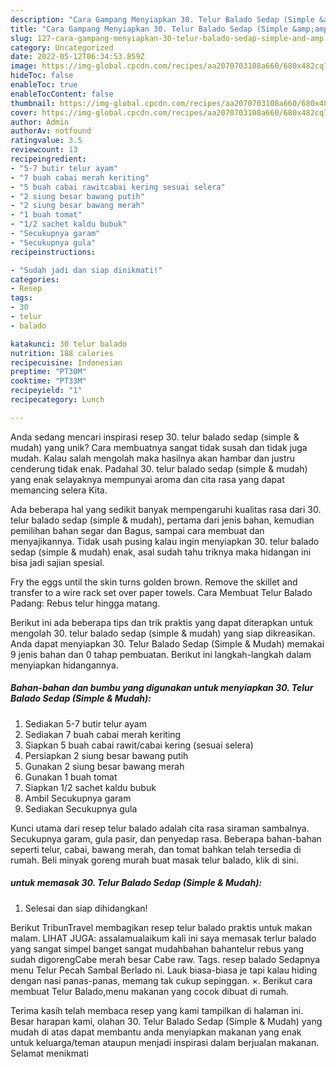 ```yaml
---
description: "Cara Gampang Menyiapkan 30. Telur Balado Sedap (Simple &amp;amp; Mudah) yang Lezat"
title: "Cara Gampang Menyiapkan 30. Telur Balado Sedap (Simple &amp;amp; Mudah) yang Lezat"
slug: 127-cara-gampang-menyiapkan-30-telur-balado-sedap-simple-and-amp-mudah-yang-lezat
category: Uncategorized
date: 2022-05-12T06:34:53.859Z
image: https://img-global.cpcdn.com/recipes/aa2070703108a660/680x482cq70/30-telur-balado-sedap-simple-mudah-foto-resep-utama.jpg
hideToc: false
enableToc: true
enableTocContent: false
thumbnail: https://img-global.cpcdn.com/recipes/aa2070703108a660/680x482cq70/30-telur-balado-sedap-simple-mudah-foto-resep-utama.jpg
cover: https://img-global.cpcdn.com/recipes/aa2070703108a660/680x482cq70/30-telur-balado-sedap-simple-mudah-foto-resep-utama.jpg
author: Admin
authorAv: notfound
ratingvalue: 3.5
reviewcount: 13
recipeingredient:
- "5-7 butir telur ayam"
- "7 buah cabai merah keriting"
- "5 buah cabai rawitcabai kering sesuai selera"
- "2 siung besar bawang putih"
- "2 siung besar bawang merah"
- "1 buah tomat"
- "1/2 sachet kaldu bubuk"
- "Secukupnya garam"
- "Secukupnya gula"
recipeinstructions:

- "Sudah jadi dan siap dinikmati!"
categories:
- Resep
tags:
- 30
- telur
- balado

katakunci: 30 telur balado 
nutrition: 188 calories
recipecuisine: Indonesian
preptime: "PT30M"
cooktime: "PT33M"
recipeyield: "1"
recipecategory: Lunch

---
```





Anda sedang mencari inspirasi resep 30. telur balado sedap (simple &amp; mudah) yang unik? Cara membuatnya sangat tidak susah dan tidak juga mudah. Kalau salah mengolah maka hasilnya akan hambar dan justru cenderung tidak enak. Padahal 30. telur balado sedap (simple &amp; mudah) yang enak selayaknya mempunyai aroma dan cita rasa yang dapat memancing selera Kita.





Ada beberapa hal yang sedikit banyak mempengaruhi kualitas rasa dari 30. telur balado sedap (simple &amp; mudah), pertama dari jenis bahan, kemudian pemilihan bahan segar dan Bagus, sampai cara membuat dan menyajikannya. Tidak usah pusing kalau ingin menyiapkan 30. telur balado sedap (simple &amp; mudah) enak,      asal sudah tahu triknya maka hidangan ini bisa jadi sajian spesial.














Fry the eggs until the skin turns golden brown. Remove the skillet and transfer to a wire rack set over paper towels. Cara Membuat Telur Balado Padang: Rebus telur hingga matang.






Berikut ini ada beberapa tips dan trik praktis yang dapat diterapkan untuk mengolah 30. telur balado sedap (simple &amp; mudah) yang siap dikreasikan. Anda dapat menyiapkan 30. Telur Balado Sedap (Simple &amp; Mudah) memakai 9 jenis bahan dan 0 tahap pembuatan. Berikut ini langkah-langkah dalam menyiapkan hidangannya.

<!--inarticleads1-->

##### Bahan-bahan dan bumbu yang digunakan untuk menyiapkan 30. Telur Balado Sedap (Simple &amp; Mudah):

1. Sediakan 5-7 butir telur ayam
1. Sediakan 7 buah cabai merah keriting
1. Siapkan 5 buah cabai rawit/cabai kering (sesuai selera)
1. Persiapkan 2 siung besar bawang putih
1. Gunakan 2 siung besar bawang merah
1. Gunakan 1 buah tomat
1. Siapkan 1/2 sachet kaldu bubuk
1. Ambil Secukupnya garam
1. Sediakan Secukupnya gula


Kunci utama dari resep telur balado adalah cita rasa siraman sambalnya. Secukupnya garam, gula pasir, dan penyedap rasa. Beberapa bahan-bahan seperti telur, cabai, bawang merah, dan tomat bahkan telah tersedia di rumah. Beli minyak goreng murah buat masak telur balado, klik di sini. 

<!--inarticleads2-->

#####  untuk memasak 30. Telur Balado Sedap (Simple &amp; Mudah):


1. Selesai dan siap dihidangkan!

Berikut TribunTravel membagikan resep telur balado praktis untuk makan malam. LIHAT JUGA: assalamualaikum kali ini saya memasak terlur balado yang sangat simpel banget sangat mudahbahan bahantelur rebus yang sudah digorengCabe merah besar Cabe raw. Tags. resep balado Sedapnya menu Telur Pecah Sambal Berlado ni. Lauk biasa-biasa je tapi kalau hiding dengan nasi panas-panas, memang tak cukup sepinggan. ×. Berikut cara membuat Telur Balado,menu makanan yang cocok dibuat di rumah. 

Terima kasih telah membaca resep yang kami tampilkan di halaman ini. Besar harapan kami, olahan 30. Telur Balado Sedap (Simple &amp; Mudah) yang mudah di atas dapat membantu anda menyiapkan makanan yang enak untuk keluarga/teman ataupun menjadi inspirasi dalam berjualan makanan. Selamat menikmati
